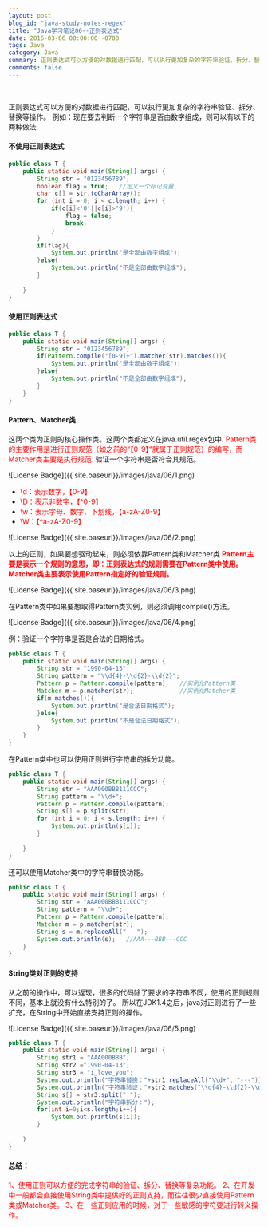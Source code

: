 ```yaml
---
layout: post
blog_id: "java-study-notes-regex"
title: "Java学习笔记06--正则表达式"
date: 2015-03-06 00:00:00 -0700
tags: Java
category: Java
summary: 正则表达式可以方便的对数据进行匹配，可以执行更加复杂的字符串验证、拆分、替换等操作。
comments: false
---
```

<br>

正则表达式可以方便的对数据进行匹配，可以执行更加复杂的字符串验证、拆分、替换等操作。
例如：现在要去判断一个字符串是否由数字组成，则可以有以下的两种做法

#### 不使用正则表达式

```java
public class T {  
    public static void main(String[] args) {  
        String str = "0123456789";  
        boolean flag = true;   //定义一个标记变量  
        char c[] = str.toCharArray();  
        for (int i = 0; i < c.length; i++) {  
            if(c[i]<'0'||c[i]>'9'){  
                flag = false;  
                break;  
            }  
        }  
        if(flag){  
            System.out.println("是全部由数字组成");  
        }else{  
            System.out.println("不是全部由数字组成");  
        }  
          
    }  
}
```

#### 使用正则表达式

```java
public class T {  
    public static void main(String[] args) {  
        String str = "0123456789";  
        if(Pattern.compile("[0-9]+").matcher(str).matches()){  
            System.out.println("是全部由数字组成");  
        }else{  
            System.out.println("不是全部由数字组成");  
        }  
    }  
}
```

#### Pattern、Matcher类

这两个类为正则的核心操作类。这两个类都定义在java.util.regex包中.
<span style="color:red">Pattern类的主要作用是进行正则规范（如之前的“【0-9】”就属于正则规范）的编写，而Matcher类主要是执行规范.</span>
验证一个字符串是否符合其规范。

![License Badge]({{ site.baseurl}}/images/java/06/1.png)

+ <span style="color:red">\d：表示数字，【0-9】</span>
+ <span style="color:red">\D：表示非数字，【^0-9】</span>
+ <span style="color:red">\w：表示字母、数字、下划线，【a-zA-Z0-9】</span>
+ <span style="color:red">\W：【^a-zA-Z0-9】</span>

![License Badge]({{ site.baseurl}}/images/java/06/2.png)

以上的正则，如果要想驱动起来，则必须依靠Pattern类和Matcher类
<span style="color:red">**Pattern主要是表示一个规则的意思，即：正则表达式的规则需要在Pattern类中使用。**</span>
<span style="color:red">**Matcher类主要表示使用Pattern指定好的验证规则。**</span>

![License Badge]({{ site.baseurl}}/images/java/06/3.png)

在Pattern类中如果要想取得Pattern类实例，则必须调用compile()方法。

![License Badge]({{ site.baseurl}}/images/java/06/4.png)

例：验证一个字符串是否是合法的日期格式。

```java
public class T {  
    public static void main(String[] args) {  
        String str = "1990-04-13";  
        String pattern = "\\d{4}-\\d{2}-\\d{2}";  
        Pattern p = Pattern.compile(pattern);   //实例化Pattern类  
        Matcher m = p.matcher(str);             //实例化Matcher类  
        if(m.matches()){  
            System.out.println("是合法日期格式");  
        }else{  
            System.out.println("不是合法日期格式");  
        }  
    }  
}
```

在Pattern类中也可以使用正则进行字符串的拆分功能。

```java
public class T {  
    public static void main(String[] args) {  
        String str = "AAA000BBB111CCC";  
        String pattern = "\\d+";  
        Pattern p = Pattern.compile(pattern);  
        String s[] = p.split(str);  
        for (int i = 0; i < s.length; i++) {  
            System.out.println(s[i]);  
        }  
          
    }  
}
```

还可以使用Matcher类中的字符串替换功能。

```java
public class T {  
    public static void main(String[] args) {  
        String str = "AAA000BBB111CCC";  
        String pattern = "\\d+";  
        Pattern p = Pattern.compile(pattern);  
        Matcher m = p.matcher(str);  
        String s = m.replaceAll("---");  
        System.out.println(s);   //AAA---BBB---CCC  
    }  
}
```

#### String类对正则的支持

从之前的操作中，可以返现，很多的代码除了要求的字符串不同，使用的正则规则不同，基本上就没有什么特别的了。
所以在JDK1.4之后，java对正则进行了一些扩充，在String中开始直接支持正则的操作。

![License Badge]({{ site.baseurl}}/images/java/06/5.png)

```java
public class T {  
    public static void main(String[] args) {  
        String str1 = "AAA000BBB";  
        String str2 ="1990-04-13";  
        String str3 = "i_love_you";  
        System.out.println("字符串替换："+str1.replaceAll("\\d+", "---"));  
        System.out.println("字符串验证："+str2.matches("\\d{4}-\\d{2}-\\d{2}"));  
        String s[] = str3.split("_");  
        System.out.println("字符串拆分：");  
        for(int i=0;i<s.length;i++){  
            System.out.println(s[i]);  
        }  
          
    }  
}
```

#### 总结：

<span style="color:red">1、使用正则可以方便的完成字符串的验证、拆分、替换等复杂功能。</span>
<span style="color:red">2、在开发中一般都会直接使用String类中提供好的正则支持，而往往很少直接使用Pattern类或Matcher类。</span>
<span style="color:red">3、在一些正则应用的时候，对于一些敏感的字符要进行转义操作。</span>

<br>